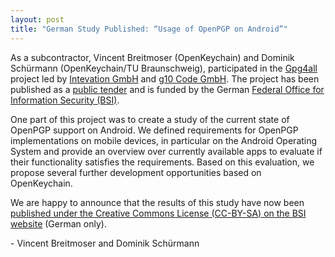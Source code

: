 ```yaml
---
layout: post
title: "German Study Published: “Usage of OpenPGP on Android”"
---
```


As a subcontractor, Vincent Breitmoser (OpenKeychain) and Dominik Schürmann (OpenKeychain/TU Braunschweig), participated in the [Gpg4all](https://wiki.gnupg.org/Gpg4all2015) project led by [Intevation GmbH](https://intevation.de) and [g10 Code GmbH](https://g10code.com).
The project has been published as a [public tender](https://www.evergabe-online.de/tenderdetails.html?id=96237) and is funded by the German [Federal Office for Information Security (BSI)](https://www.bsi.bund.de).

One part of this project was to create a study of the current state of OpenPGP support on Android.
We defined requirements for OpenPGP implementations on mobile devices, in particular on the Android Operating System and provide an overview over currently available apps to evaluate if their functionality satisfies the requirements.
Based on this evaluation, we propose several further development opportunities based on OpenKeychain.

We are happy to announce that the results of this study have now been [published under the Creative Commons License (CC-BY-SA) on the BSI website](https://www.bsi.bund.de/DE/Publikationen/Studien/OpenPGP/openpgpandroid.html) (German only).

\- Vincent Breitmoser and Dominik Schürmann
